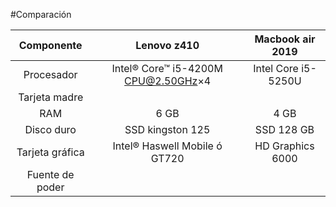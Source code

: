 #Comparación

|Componente      | Lenovo z410 | Macbook air 2019 |
|:--------------:|:-----------:|:----------------:|
|Procesador      |Intel® Core™ i5-4200M CPU@2.50GHz×4 | Intel Core i5-5250U
|Tarjeta madre   |      |
|RAM             | 6 GB                               | 4 GB
|Disco duro      | SSD kingston 125                   |SSD 128 GB
|Tarjeta gráfica | Intel® Haswell Mobile ó GT720      | HD Graphics 6000
|Fuente de poder |
